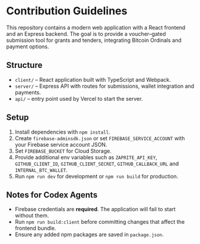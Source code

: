 # Contribution Guidelines

This repository contains a modern web application with a React frontend and an Express backend. The goal is to provide a voucher–gated submission tool for grants and tenders, integrating Bitcoin Ordinals and payment options.

## Structure
- `client/` – React application built with TypeScript and Webpack.
- `server/` – Express API with routes for submissions, wallet integration and payments.
- `api/` – entry point used by Vercel to start the server.

## Setup
1. Install dependencies with `npm install`.
2. Create `firebase-adminsdk.json` or set `FIREBASE_SERVICE_ACCOUNT` with your Firebase service account JSON.
3. Set `FIREBASE_BUCKET` for Cloud Storage.
4. Provide additional env variables such as `ZAPRITE_API_KEY`, `GITHUB_CLIENT_ID`, `GITHUB_CLIENT_SECRET`, `GITHUB_CALLBACK_URL` and `INTERNAL_BTC_WALLET`.
5. Run `npm run dev` for development or `npm run build` for production.

## Notes for Codex Agents
- Firebase credentials are **required**. The application will fail to start without them.
- Run `npm run build:client` before committing changes that affect the frontend bundle.
- Ensure any added npm packages are saved in `package.json`.
